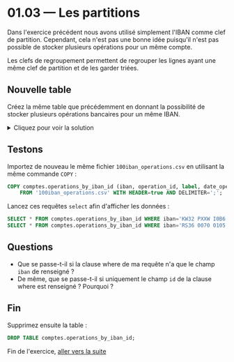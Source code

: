 # 01.03 — Les partitions

Dans l'exercice précédent nous avons utilisé simplement l'IBAN comme clef de partition. Cependant, cela n'est pas une bonne idée puisqu'il n'est pas possible de stocker plusieurs opérations pour un même compte. 

Les clefs de regroupement permettent de regrouper les lignes ayant une même clef de partition et de les garder triées.

## Nouvelle table

Créez la même table que précédemment en donnant la possibilité de stocker plusieurs opérations bancaires pour un même IBAN. 

<details>
    <summary>Cliquez pour voir la solution</summary>
    
_Pour cela, il suffit d'ajouter un paramètre à la clef de partition qui rendra unique chaque opération. En ajoutant l'`operation_id` à la clef de partition de la table, il sera possible de stocker plusieurs opérations pour un seul et même IBAN.

Voici le schéma :_

```sql
CREATE TABLE comptes.operations_by_iban_id (
    iban text,
    operation_id uuid,
    label text,
    date_operation timestamp,
    amount float,
    PRIMARY KEY (iban, operation_id)
 );
```

</details>

## Testons 
Importez de nouveau le même fichier `100iban_operations.csv` en utilisant la même commande `COPY` :

```sql
COPY comptes.operations_by_iban_id (iban, operation_id, label, date_operation, amount)
    FROM '100iban_operations.csv' WITH HEADER=true AND DELIMITER=';';
```

Lancez ces requêtes `select` afin d'afficher les données :
```sql
SELECT * FROM comptes.operations_by_iban_id WHERE iban='KW32 PXXW I0B6 8852 4BZ9 Q997 5415 82' AND operation_id=636251f7-a1a3-4a13-9720-7642b9f813d6;
SELECT * FROM comptes.operations_by_iban_id WHERE iban='RS36 0070 0105 7300 9002 16' AND operation_id=5a08e944-05d0-4502-9d8d-e2d42a1c276b;
```

## Questions
* Que se passe-t-il si la clause where de ma requête n'a que le champ `iban` de renseigné ?
* De même, que se passe-t-il si uniquement le champ `id` de la clause where est renseigné ? Pourquoi ?


## Fin
Supprimez ensuite la table :
```sql
DROP TABLE comptes.operations_by_iban_id;
```

Fin de l'exercice, [aller vers la suite](01.04.Clustering.md)